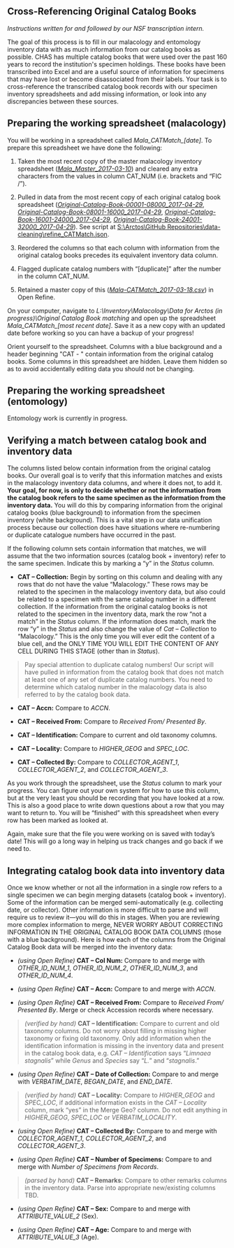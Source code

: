 ## Cross-Referencing Original Catalog Books

*Instructions written for and followed by our NSF transcription intern.*

The goal of this process is to fill in our malacology and entomology inventory data with as much information from our catalog books as possible. CHAS has multiple catalog books that were used over the past 160 years to record the institution's specimen holdings. These books have been transcribed into Excel and are a useful source of information for specimens that may have lost or become disassociated from their labels. Your task is to cross-reference the transcribed catalog book records with our specimen inventory spreadsheets and add missing information, or look into any discrepancies between these sources.

## Preparing the working spreadsheet (malacology)

You will be working in a spreadsheet called *Mala\_CATMatch\_[date]*. To prepare this spreadsheet we have done the following:

1. Taken the most recent copy of the master malacology inventory spreadsheet ([*Mala_Master_2017-03-10*](../working-files/Mala_Master_2017-03-10.csv)) and cleared any extra characters from the values in column CAT_NUM (i.e. brackets and “FIC /”).

1. Pulled in data from the most recent copy of each original catalog book spreadsheet (*[Original-Catalog-Book-00001-08000_2017-04-29](../working-files/Original-Catalog-Book-00001-08000_2017-04-29.csv)*, *[Original-Catalog-Book-08001-16000_2017-04-29](../working-files/Original-Catalog-Book-08001-16000_2017-04-29.csv)*, *[Original-Catalog-Book-16001-24000_2017-04-29](../working-files/Original-Catalog-Book-16001-24000_2017-04-29.csv)*, *[Original-Catalog-Book-24001-32000_2017-04-29](../working-files/Original-Catalog-Book-24001-32000_2017-04-29.csv)*). See script at [S:\Arctos\GitHub Repositories\data-cleaning\refine_CATMatch.json](../refine-scripts/refine_CATMatch.json).

1. Reordered the columns so that each column with information from the original catalog books precedes its equivalent inventory data column.

1. Flagged duplicate catalog numbers with “[duplicate]” after the number in the column CAT_NUM.

1. Retained a master copy of this ([*Mala-CATMatch_2017-03-18.csv*](../working-files/Mala_CATMatch_2017-03-18.csv)) in Open Refine.

On your computer, navigate to *L:\Inventory\Malacology\Data for Arctos (in progress)\Original Catalog Book matching* and open up the spreadsheet *Mala\_CATMatch\_[most recent date]*. Save it as a new copy with an updated date before working so you can have a backup of your progress!

Orient yourself to the spreadsheet. Columns with a blue background and a header beginning "CAT - " contain information from the original catalog books. Some columns in this spreadsheet are hidden. Leave them hidden so as to avoid accidentally editing data you should not be changing.

## Preparing the working spreadsheet (entomology)

Entomology work is currently in progress.

## Verifying a match between catalog book and inventory data

The columns listed below contain information from the original catalog books. Our overall goal is to verify that this information matches and exists in the malacology inventory data columns, and where it does not, to add it. **Your goal, for now, is only to decide whether or not the information from the catalog book refers to the same specimen as the information from the inventory data.** You will do this by comparing information from the original catalog books (blue background) to information from the specimen inventory (white background). This is a vital step in our data unification process because our collection does have situations where re-numbering or duplicate catalogue numbers have occurred in the past.

If the following column sets contain information that matches, we will assume that the two information sources (catalog book + inventory) refer to the same specimen. Indicate this by marking a “y” in the *Status* column.

-	**CAT – Collection:** Begin by sorting on this column and dealing with any rows that do not have the value “Malacology.” These rows may be related to the specimen in the malacology inventory data, but also could be related to a specimen with the same catalog number in a different collection. If the information from the original catalog books is not related to the specimen in the inventory data, mark the row “not a match” in the *Status* column. If the information does match, mark the row “y” in the *Status* and also change the value of *Cat – Collection* to “Malacology.” This is the only time you will ever edit the content of a blue cell, and the ONLY TIME YOU WILL EDIT THE CONTENT OF ANY CELL DURING THIS STAGE (other than in *Status*).

 > Pay special attention to duplicate catalog numbers! Our script will have pulled in information from the catalog book that does not match at least one of any set of duplicate catalog numbers. You need to determine which catalog number in the malacology data is also referred to by the catalog book data.

-	**CAT – Accn:** Compare to *ACCN*.

-	**CAT – Received From:** Compare to *Received From/ Presented By*.

-	**CAT – Identification:** Compare to current and old taxonomy columns.

-	**CAT – Locality:** Compare to *HIGHER_GEOG* and *SPEC_LOC*.

-	**CAT – Collected By:** Compare to *COLLECTOR_AGENT_1*, *COLLECTOR_AGENT_2*, and *COLLECTOR_AGENT_3*.

As you work through the spreadsheet, use the *Status* column to mark your progress. You can figure out your own system for how to use this column, but at the very least you should be recording that you have looked at a row. This is also a good place to write down questions about a row that you may want to return to. You will be “finished” with this spreadsheet when every row has been marked as looked at.

Again, make sure that the file you were working on is saved with today’s date! This will go a long way in helping us track changes and go back if we need to.

## Integrating catalog book data into inventory data

Once we know whether or not all the information in a single row refers to a single specimen we can begin merging datasets (catalog book + inventory). Some of the information can be merged semi-automatically (e.g. collecting date, or collector). Other information is more difficult to parse and will require us to review it—you will do this in stages. When you are reviewing more complex information to merge, NEVER WORRY ABOUT CORRECTING INFORMATION IN THE ORIGINAL CATALOG BOOK DATA COLUMNS (those with a blue background). Here is how each of the columns from the Original Catalog Book data will be merged into the inventory data:

-	*(using Open Refine)* **CAT – Col Num:** Compare to and merge with *OTHER_ID_NUM_1*, *OTHER_ID_NUM_2*, *OTHER_ID_NUM_3*, and *OTHER_ID_NUM_4*.

-	*(using Open Refine)* **CAT – Accn:** Compare to and merge with *ACCN*.

-	*(using Open Refine)* **CAT – Received From:** Compare to *Received From/ Presented By*. Merge or check Accession records where necessary.

 >	*(verified by hand)* **CAT – Identification:** Compare to current and old taxonomy columns. Do not worry about filling in missing higher taxonomy or fixing old taxonomy. Only add information when the identification information is missing in the inventory data and present in the catalog book data, e.g. *CAT – Identification* says “*Limnaea stagnalis*” while *Genus* and *Species* say “*L.*” and “*stagnalis*.”

-	*(using Open Refine)* **CAT – Date of Collection:** Compare to and merge with *VERBATIM_DATE*, *BEGAN_DATE*, and *END_DATE*.

 >	*(verified by hand)* **CAT – Locality:** Compare to *HIGHER_GEOG* and *SPEC_LOC*, if additional information exists in the *CAT – Locality* column, mark “yes” in the Merge Geo? column. Do not edit anything in *HIGHER_GEOG*, *SPEC_LOC* or *VERBATIM_LOCALITY*.

-	*(using Open Refine)* **CAT – Collected By:** Compare to and merge with *COLLECTOR_AGENT_1*, *COLLECTOR_AGENT_2*, and *COLLECTOR_AGENT_3*.

-	*(using Open Refine)* **CAT – Number of Specimens:** Compare to and merge with *Number of Specimens from Records*.

 >	*(parsed by hand)* **CAT – Remarks:** Compare to other remarks columns in the inventory data. Parse into appropriate new/existing columns TBD.

-	*(using Open Refine)* **CAT – Sex:** Compare to and merge with *ATTRIBUTE_VALUE_2* (Sex).

-	*(using Open Refine)* **CAT – Age:** Compare to and merge with *ATTRIBUTE_VALUE_3* (Age).
